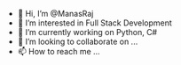 - 👋 Hi, I’m @ManasRaj
- 👀 I’m interested in Full Stack Development
- 🌱 I’m currently working on Python, C# 
- 💞️ I’m looking to collaborate on ...
- 📫 How to reach me ...

<!---
ManasRaj/ManasRaj is a ✨ special ✨ repository because its `README.md` (this file) appears on your GitHub profile.
You can click the Preview link to take a look at your changes.
--->
